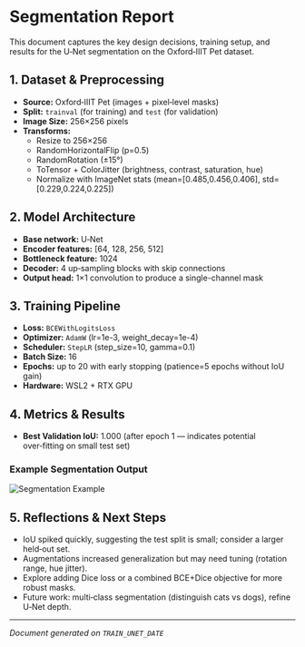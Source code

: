 # Segmentation Report

This document captures the key design decisions, training setup, and results for the U‑Net segmentation on the Oxford‑IIIT Pet dataset.

## 1. Dataset & Preprocessing

- **Source:** Oxford‑IIIT Pet (images + pixel‑level masks)
- **Split:** `trainval` (for training) and `test` (for validation)
- **Image Size:** 256×256 pixels
- **Transforms:**
  - Resize to 256×256
  - RandomHorizontalFlip (p=0.5)
  - RandomRotation (±15°)
  - ToTensor + ColorJitter (brightness, contrast, saturation, hue)
  - Normalize with ImageNet stats (mean=[0.485,0.456,0.406], std=[0.229,0.224,0.225])

## 2. Model Architecture

- **Base network:** U‑Net
- **Encoder features:** [64, 128, 256, 512]
- **Bottleneck feature:** 1024
- **Decoder:** 4 up‑sampling blocks with skip connections
- **Output head:** 1×1 convolution to produce a single-channel mask

## 3. Training Pipeline

- **Loss:** `BCEWithLogitsLoss`
- **Optimizer:** `AdamW` (lr=1e-3, weight_decay=1e-4)
- **Scheduler:** `StepLR` (step_size=10, gamma=0.1)
- **Batch Size:** 16
- **Epochs:** up to 20 with early stopping (patience=5 epochs without IoU gain)
- **Hardware:** WSL2 + RTX GPU

## 4. Metrics & Results

- **Best Validation IoU:** 1.000 (after epoch 1 — indicates potential over‑fitting on small test set)

### Example Segmentation Output

![Segmentation Example](../results/segmentation_example.png)

## 5. Reflections & Next Steps

- IoU spiked quickly, suggesting the test split is small; consider a larger held‑out set.
- Augmentations increased generalization but may need tuning (rotation range, hue jitter).
- Explore adding Dice loss or a combined BCE+Dice objective for more robust masks.
- Future work: multi‑class segmentation (distinguish cats vs dogs), refine U‑Net depth.

---
*Document generated on `TRAIN_UNET_DATE`* 